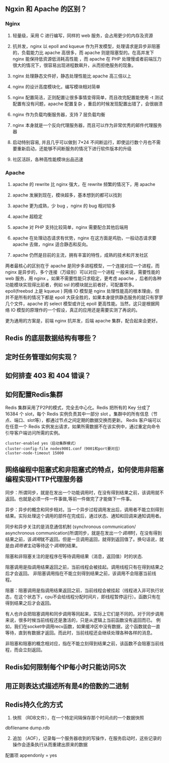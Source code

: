 
## Ngxin 和 Apache 的区别？

### Nginx
1. 轻量级，采用 C 进行编写，同样的 web 服务，会占用更少的内存及资源

2. 抗并发，nginx 以 epoll and kqueue 作为开发模型，处理请求是异步非阻塞的，负载能力比 apache 高很多，而 apache 则是阻塞型的。在高并发下 nginx 能保持低资源低消耗高性能 ，而 apache 在 PHP 处理慢或者前端压力很大的情况下，很容易出现进程数飙升，从而拒绝服务的现象。

3. nginx 处理静态文件好，静态处理性能比 apache 高三倍以上

4. nginx 的设计高度模块化，编写模块相对简单

5. nginx 配置简洁，正则配置让很多事情变得简单，而且改完配置能使用 -t 测试配置有没有问题，apache 配置复杂 ，重启的时候发现配置出错了，会很崩溃

6. nginx 作为负载均衡服务器，支持 7 层负载均衡

7. nginx 本身就是一个反向代理服务器，而且可以作为非常优秀的邮件代理服务器

8. 启动特别容易, 并且几乎可以做到 7*24 不间断运行，即使运行数个月也不需要重新启动，还能够不间断服务的情况下进行软件版本的升级

9. 社区活跃，各种高性能模块出品迅速

### Apache

1. apache 的 rewrite 比 nginx 强大，在 rewrite 频繁的情况下，用 apache

2. apache 发展到现在，模块超多，基本想到的都可以找到

3. apache 更为成熟，少 bug ，nginx 的 bug 相对较多

4. apache 超稳定

5. apache 对 PHP 支持比较简单，nginx 需要配合其他后端用

6. apache 在处理动态请求有优势，nginx 在这方面是鸡肋，一般动态请求要 apache 去做，nginx 适合静态和反向。

7. apache 仍然是目前的主流，拥有丰富的特性，成熟的技术和开发社区

两者最核心的区别在于 apache 是同步多进程模型，一个连接对应一个进程，而 nginx 是异步的，多个连接（万级别）可以对应一个进程
一般来说，需要性能的 web 服务，用 nginx 。如果不需要性能只求稳定，更考虑 apache ，后者的各种功能模块实现得比前者，例如 ssl 的模块就比前者好，可配置项多。epoll(freebsd 上是 kqueue ) 网络 IO 模型是 nginx 处理性能高的根本理由，但并不是所有的情况下都是 epoll 大获全胜的，如果本身提供静态服务的就只有寥寥几个文件，apache 的 select 模型或许比 epoll 更高性能。当然，这只是根据网络 IO 模型的原理作的一个假设，真正的应用还是需要实测了再说的。

更为通用的方案是，前端 nginx 抗并发，后端 apache 集群，配合起来会更好。

## Redis 的底层数据结构有哪些？

## 定时任务管理如何实现？

## 如何排查 403 和 404 错误？

## 如何配置Redis集群

Redis 集群采用了P2P的模式，完全去中心化。Redis 把所有的 Key 分成了 16384 个 slot，每个 Redis 实例负责其中一部分 slot 。集群中的所有信息（节点、端口、slot等），都通过节点之间定期的数据交换而更新。
Redis 客户端可以在任意一个 Redis 实例发出请求，如果所需数据不在该实例中，通过重定向命令引导客户端访问所需的实例。

```
cluster-enabled yes（启动集群模式）
cluster-config-file nodes9001.conf（9001和port要对应）
cluster-node-timeout 15000
```

## 网络编程中阻塞式和非阻塞式的特点，如何使用非阻塞编程实现HTTP代理服务器

同步：所谓同步，就是在发出一个功能调用时，在没有得到结果之前，该调用就不返回。也就是必须一件一件事做,等前一件做完了才能做下一件事。


异步：异步的概念和同步相对。当一个异步过程调用发出后，调用者不能立刻得到结果。实际处理这个调用的部件在完成后，通过状态、通知和回调来通知调用者。

同步和异步关注的是消息通信机制 (synchronous communication/ asynchronous communication)所谓同步，就是在发出一个*调用*时，在没有得到结果之前，该*调用*就不返回。但是一旦调用返回，就得到返回值了。换句话说，就是由*调用者*主动等待这个*调用*的结果。


阻塞和非阻塞关注的是程序在等待调用结果（消息，返回值）时的状态.

阻塞调用是指调用结果返回之前，当前线程会被挂起。调用线程只有在得到结果之后才会返回。
非阻塞调用指在不能立刻得到结果之前，该调用不会阻塞当前线程。

阻塞：阻塞调用是指调用结果返回之前，当前线程会被挂起（线程进入非可执行状态，在这个状态下，cpu不会给线程分配时间片，即线程暂停运行）。函数只有在得到结果之后才会返回。

有人也许会把阻塞调用和同步调用等同起来，实际上它们是不同的。对于同步调用来说，很多时候当前线程还是激活的，只是从逻辑上当前函数没有返回而已。 例如，我们在socket中调用recv函数，如果缓冲区中没有数据，这个函数就会一直等待，直到有数据才返回。而此时，当前线程还会继续处理各种各样的消息。

非阻塞和阻塞的概念相对应，指在不能立刻得到结果之前，该函数不会阻塞当前线程，而会立刻返回。

## Redis如何限制每个IP每小时只能访问5次


## 用正则表达式描述所有是4的倍数的二进制


## Redis持久化的方式

1. 快照 （RDB文件），在一个特定间隔保存那个时间点的一个数据快照

dbfilename dump.rdb
   
2. 追加 （AOF），记录每一个服务器收到的写操作，在服务启动时，这些记录的操作会逐条执行从而重建出原来的数据

配置项 appendonly = yes